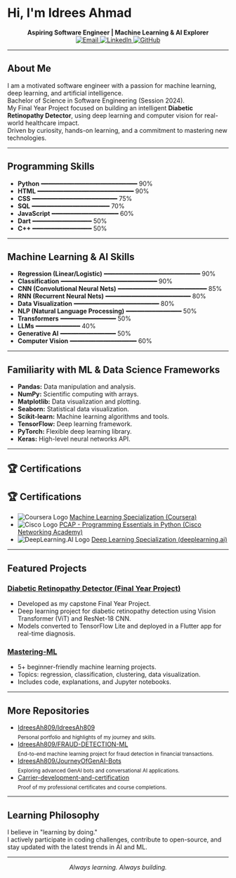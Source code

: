 # Hi, I'm Idrees Ahmad 

<p align="center">
  <b>Aspiring Software Engineer | Machine Learning & AI Explorer</b><br>
  <a href="mailto:techsoft203@gmail.com">
    <img alt="Email" src="https://img.shields.io/badge/techsoft203@gmail.com-blue?style=flat-square&logo=gmail&logoColor=white">
  </a>
  <a href="https://www.linkedin.com/in/idrees-ahmad-040648330">
    <img alt="LinkedIn" src="https://img.shields.io/badge/LinkedIn-idrees--ahmad--040648330-blue?style=flat-square&logo=linkedin">
  </a>
  <a href="https://github.com/IdreesAh809">
    <img alt="GitHub" src="https://img.shields.io/badge/GitHub-IdreesAh809-black?style=flat-square&logo=github">
  </a>
</p>

---

## About Me

I am a motivated software engineer with a passion for machine learning, deep learning, and artificial intelligence.  
Bachelor of Science in Software Engineering (Session 2024).  
My Final Year Project focused on building an intelligent **Diabetic Retinopathy Detector**, using deep learning and computer vision for real-world healthcare impact.  
Driven by curiosity, hands-on learning, and a commitment to mastering new technologies.

---

## Programming Skills

- **Python** ━━━━━━━━━━━━━━━━━━━━━━━━━━ 90%
- **HTML** ━━━━━━━━━━━━━━━━━━━━━━━━━━ 90%
- **CSS** ━━━━━━━━━━━━━━━━━━━━━━━ 75%
- **SQL** ━━━━━━━━━━━━━━━━━━━━━ 70%
- **JavaScript** ━━━━━━━━━━━━━━━━━━ 60%
- **Dart** ━━━━━━━━━━━━━━━━ 50%
- **C++** ━━━━━━━━━━━━━━━━ 50%

---

## Machine Learning & AI Skills

- **Regression (Linear/Logistic)** ━━━━━━━━━━━━━━━━━━━━━━━━━━ 90%
- **Classification** ━━━━━━━━━━━━━━━━━━━━━━━━━━ 90%
- **CNN (Convolutional Neural Nets)** ━━━━━━━━━━━━━━━━━━━━━━━━ 85%
- **RNN (Recurrent Neural Nets)** ━━━━━━━━━━━━━━━━━━━━━━━ 80%
- **Data Visualization** ━━━━━━━━━━━━━━━━━━━━━━━ 80%
- **NLP (Natural Language Processing)** ━━━━━━━━━━━━━━━ 50%
- **Transformers** ━━━━━━━━━━━━━━━ 50%
- **LLMs** ━━━━━━━━━━━━ 40%
- **Generative AI** ━━━━━━━━━━━━━━━ 50%
- **Computer Vision** ━━━━━━━━━━━━━━━━━━ 60%

---

## Familiarity with ML & Data Science Frameworks

- **Pandas:** Data manipulation and analysis.
- **NumPy:** Scientific computing with arrays.
- **Matplotlib:** Data visualization and plotting.
- **Seaborn:** Statistical data visualization.
- **Scikit-learn:** Machine learning algorithms and tools.
- **TensorFlow:** Deep learning framework.
- **PyTorch:** Flexible deep learning library.
- **Keras:** High-level neural networks API.

---

## 🏆 Certifications

## 🏆 Certifications

- ![Coursera Logo](https://upload.wikimedia.org/wikipedia/commons/7/75/Coursera_logo.svg) [Machine Learning Specialization (Coursera)](https://github.com/IdreesAh809/Carrier-development-and-certification/blob/main/Coursera%20ML%20specilization.pdf)
- ![Cisco Logo](https://upload.wikimedia.org/wikipedia/commons/8/8e/Cisco_logo_blue_2016.svg) [PCAP - Programming Essentials in Python (Cisco Networking Academy)](https://github.com/IdreesAh809/Carrier-development-and-certification/blob/main/Partner-_PCAP_-_Programming_Essentials_in_Python_certificate_Idrees%20Ahmad.pdf)
- ![DeepLearning.AI Logo](https://cdn.worldvectorlogo.com/logos/deep-learning-ai.svg) [Deep Learning Specialization (deeplearning.ai)](https://github.com/IdreesAh809/Carrier-development-and-certification/blob/main/deep%20learning%20specialization.ai%20certificate.png)

---

## Featured Projects

### [Diabetic Retinopathy Detector (Final Year Project)](https://github.com/IdreesAh809/diabetic-retinopathy-detector)
- Developed as my capstone Final Year Project.
- Deep learning project for diabetic retinopathy detection using Vision Transformer (ViT) and ResNet-18 CNN.
- Models converted to TensorFlow Lite and deployed in a Flutter app for real-time diagnosis.

### [Mastering-ML](https://github.com/IdreesAh809/Mastering-ML)
- 5+ beginner-friendly machine learning projects.
- Topics: regression, classification, clustering, data visualization.  
- Includes code, explanations, and Jupyter notebooks.

---

## More Repositories

- [IdreesAh809/IdreesAh809](https://github.com/IdreesAh809/IdreesAh809)  
  <sub>Personal portfolio and highlights of my journey and skills.</sub>
- [IdreesAh809/FRAUD-DETECTION-ML](https://github.com/IdreesAh809/FRAUD-DETECTION-ML)  
  <sub>End-to-end machine learning project for fraud detection in financial transactions.</sub>
- [IdreesAh809/JourneyOfGenAI-Bots](https://github.com/IdreesAh809/JourneyOfGenAI-Bots)  
  <sub>Exploring advanced GenAI bots and conversational AI applications.</sub>
- [Carrier-development-and-certification](https://github.com/IdreesAh809/Carrier-development-and-certification)  
  <sub>Proof of my professional certificates and course completions.</sub>

---

## Learning Philosophy

I believe in "learning by doing."  
I actively participate in coding challenges, contribute to open-source, and stay updated with the latest trends in AI and ML.

---

<p align="center">
  <i>Always learning. Always building.</i>
</p>
